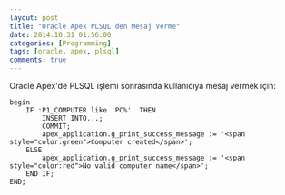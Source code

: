 ```yaml
---
layout: post
title: "Oracle Apex PLSQL'den Mesaj Verme"
date: 2014.10.31 01:56:00
categories: [Programming]
tags: [oracle, apex, plsql]
comments: true
---
```

Oracle Apex'de PLSQL işlemi sonrasında kullanıcıya mesaj vermek için:

```language-sql
begin  
	IF :P1_COMPUTER like 'PC%'  THEN  
		INSERT INTO...;  
		COMMIT;  
		apex_application.g_print_success_message := '<span style="color:green">Computer created</span>';  
	ELSE  
		apex_application.g_print_success_message := '<span style="color:red">No valid computer name</span>';  
	END IF;  
END;
```
